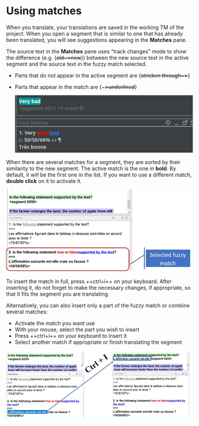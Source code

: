# Using matches

When you translate, your translations are saved in the working TM of the project. When you open a segment that is similar to one that has already been translated, you will see suggestions appearing in the **Matches** pane. 

The source text in the **Matches** pane uses “track changes” mode to show the difference (e.g. {~~old~>new~~}) between the new source text in the active segment and the source text in the fuzzy match selected.

  * Parts that do not appear in the active segment are {~~stricken through~>~~}
  * Parts that appear in the match are {~~~>underlined~~} <!-- ^^underlined^^ -->

    <!-- ![](../_assets/img/12_fuzzy_matches.jpg) -->
    ![](../_assets/img/match-diff.png)
    <!-- normalize text size in screenshots -->

When there are several matches for a segment, they are sorted by their similarity to the new segment. The active match is the one in **bold**. By default, it will be the first one in the list. If you want to use a different match, **double click** on it to activate it. 

![](../_assets/img/13_selected_fuzzy.jpg)

To insert the match in full, press ++ctrl+i++ on your keyboard. After inserting it, do not forget to make the necessary changes, if appropriate, so that it fits the segment you are translating.

Alternatively, you can also insert only a part of the fuzzy match or combine several matches:

  * Activate the match you want use
  * With your mouse, select the part you wish to insert
  * Press ++ctrl+i++ on your keyboard to insert it 
  * Select another match if appropriate or finish translating the segment

![](../_assets/img/14_select_part_fuzzy.jpg)
<!-- @todo: gif needed, vertical, less space -->
